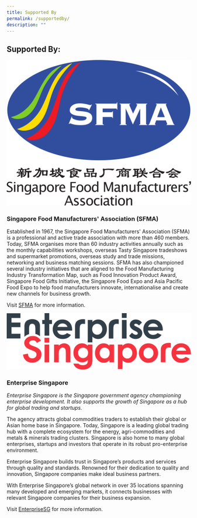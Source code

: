 ```yaml
---
title: Supported By
permalink: /supportedby/
description: ""
---
```



## Supported By:

![](/images/new%20sfma%20logo.jpg)

### Singapore Food Manufacturers' Association (SFMA)

Established in 1967, the Singapore Food Manufacturers' Association (SFMA) is a professional and active trade association with more than 460 members. Today, SFMA organises more than 60 industry activities annually such as the monthly capabilities workshops, overseas Tasty Singapore tradeshows and supermarket promotions, overseas study and trade missions, networking and business matching sessions. SFMA has also championed several industry initiatives that are aligned to the Food Manufacturing Industry Transformation Map, such as Food
Innovation Product Award, Singapore Food Gifts Initiative, the Singapore Food Expo and Asia Pacific Food Expo to help food manufacturers innovate, internationalise and create new channels for business growth.

Visit [SFMA](http://www.sfma.org.sg/) for more information.



![](/images/esg-logo-pantone.png)

### Enterprise Singapore

*Enterprise Singapore is the Singapore government agency championing enterprise development. It also supports the growth of Singapore as a hub for global trading and startups.*

The agency attracts global commodities traders to establish their global or Asian home base in Singapore. Today, Singapore is a leading global trading hub with a complete ecosystem for the energy, agri-commodities and metals & minerals trading clusters. Singapore is also home to many global enterprises, startups and investors that operate in its robust pro-enterprise environment.

Enterprise Singapore builds trust in Singapore’s products and services through quality and standards. Renowned for their dedication to quality and innovation, Singapore companies make ideal business partners.

With Enterprise Singapore’s global network in over 35 locations spanning many developed and emerging markets, it connects businesses with relevant Singapore companies for their business expansion.

Visit [EnterpriseSG](https://www.enterprisesg.gov.sg/) for more information.


